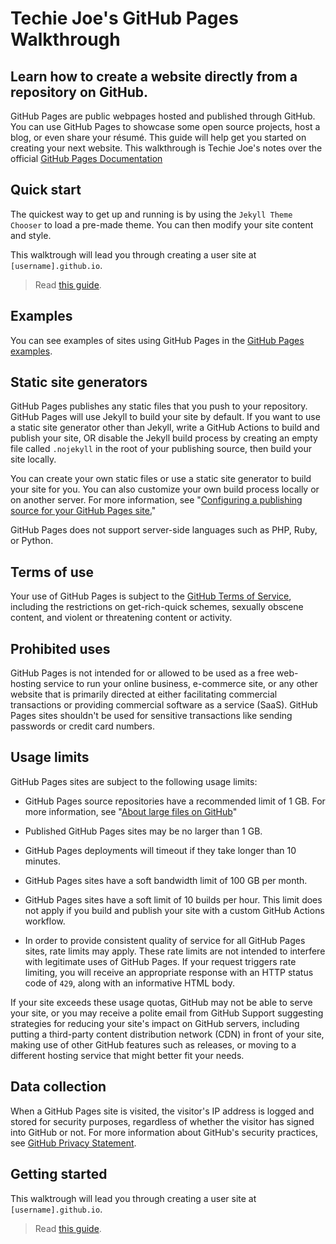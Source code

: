 # Techie Joe's GitHub Pages Walkthrough

Learn how to create a website directly from a repository on GitHub.
---

GitHub Pages are public webpages hosted and published through GitHub. You can use GitHub Pages to showcase some open source projects, host a blog, or even share your résumé. This guide will help get you started on creating your next website. This walkthrough is Techie Joe's notes over the official [GitHub Pages Documentation](https://docs.github.com/en/pages) 

## Quick start

The quickest way to get up and running is by using the `Jekyll Theme Chooser` to load a pre-made theme. You can then modify your site content and style.

This walktrough will lead you through creating a user site at `[username].github.io`.

 > Read [this guide](/quick-start).

## Examples

You can see examples of sites using GitHub Pages in the [GitHub Pages examples](https://github.com/collections/github-pages-examples).

## Static site generators

GitHub Pages publishes any static files that you push to your repository. GitHub Pages will use Jekyll to build your site by default. If you want to use a static site generator other than Jekyll, write a GitHub Actions to build and publish your site, OR disable the Jekyll build process by creating an empty file called `.nojekyll` in the root of your publishing source, then build your site locally.

You can create your own static files or use a static site generator to build your site for you. You can also customize your own build process locally or on another server. For more information, see "[Configuring a publishing source for your GitHub Pages site.](https://docs.github.com/en/pages/getting-started-with-github-pages/configuring-a-publishing-source-for-your-github-pages-site)"

GitHub Pages does not support server-side languages such as PHP, Ruby, or Python.

## Terms of use

Your use of GitHub Pages is subject to the [GitHub Terms of Service](https://docs.github.com/en/site-policy/github-terms/github-terms-of-service), including the restrictions on get-rich-quick schemes, sexually obscene content, and violent or threatening content or activity.

## Prohibited uses

GitHub Pages is not intended for or allowed to be used as a free web-hosting service to run your online business, e-commerce site, or any other website that is primarily directed at either facilitating commercial transactions or providing commercial software as a service (SaaS). GitHub Pages sites shouldn't be used for sensitive transactions like sending passwords or credit card numbers.

## Usage limits

GitHub Pages sites are subject to the following usage limits:

- GitHub Pages source repositories have a recommended limit of 1 GB. For more information, see "[About large files on GitHub](https://docs.github.com/en/repositories/working-with-files/managing-large-files/about-large-files-on-github#file-and-repository-size-limitations)"

- Published GitHub Pages sites may be no larger than 1 GB.

- GitHub Pages deployments will timeout if they take longer than 10 minutes.

- GitHub Pages sites have a soft bandwidth limit of 100 GB per month.

- GitHub Pages sites have a soft limit of 10 builds per hour. This limit does not apply if you build and publish your site with a custom GitHub Actions workflow.

- In order to provide consistent quality of service for all GitHub Pages sites, rate limits may apply. These rate limits are not intended to interfere with legitimate uses of GitHub Pages. If your request triggers rate limiting, you will receive an appropriate response with an HTTP status code of `429`, along with an informative HTML body.

If your site exceeds these usage quotas, GitHub may not be able to serve your site, or you may receive a polite email from GitHub Support suggesting strategies for reducing your site's impact on GitHub servers, including putting a third-party content distribution network (CDN) in front of your site, making use of other GitHub features such as releases, or moving to a different hosting service that might better fit your needs.

## Data collection

When a GitHub Pages site is visited, the visitor's IP address is logged and stored for security purposes, regardless of whether the visitor has signed into GitHub or not. For more information about GitHub's security practices, see [GitHub Privacy Statement](https://docs.github.com/en/site-policy/privacy-policies/github-privacy-statement).

## Getting started

This walktrough will lead you through creating a user site at `[username].github.io`.

 > Read [this guide](/quick-start).
